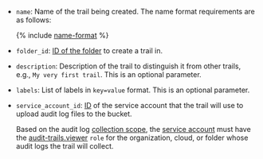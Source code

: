 * `name`: Name of the trail being created. The name format requirements are as follows:

   {% include [name-format](../name-format.md) %}

* `folder_id`: [ID of the folder](../../resource-manager/operations/folder/get-id.md) to create a trail in.
* `description`: Description of the trail to distinguish it from other trails, e.g., `My very first trail`. This is an optional parameter.
* `labels`: List of labels in `key=value` format. This is an optional parameter.
* `service_account_id`: [ID](../../iam/operations/sa/get-id.md) of the service account that the trail will use to upload audit log files to the bucket.

   Based on the audit log [collection scope](../../audit-trails/concepts/trail.md#collecting-area), the [service account](../../iam/concepts/users/service-accounts.md) must have the [audit-trails.viewer](../../iam/concepts/access-control/roles.md) `role` for the organization, cloud, or folder whose audit logs the trail will collect.
